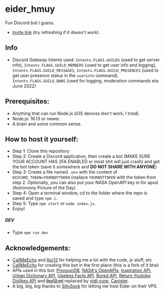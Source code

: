 # eider_hmuy
Fun Discord bot I guess.
- [Invite link](https://hmuy.ml/eider/) (try refreshing if it doesn't work)

## Info
- Discord Gateway Intents used: `Intents.FLAGS.GUILDS` (used to get server info), `Intents.FLAGS.GUILD_MEMBERS` (used to get user info and logging), `Intents.FLAGS.GUILD_MESSAGES`, `Intents.FLAGS.GUILD_PRESENCES` (used to get user presence status in the `userinfo` command), `Intents.FLAGS.GUILD_BANS` (used for logging, moderation commands eta June 2022)

## Prerequisites:
- Anything that can run Node.js (iOS devices don't work, I tried).
- Node.js: 16.13 or newer.
- A brain and some common sense.

## How to host it yourself: 
- Step 1: Clone this repository
- Step 2: Create a Discord application, then create a bot (MAKE SURE YOUR ACCOUNT HAS 2FA ENABLED or most shit will just crash) and get the bot token (save it somewhere and **DO NOT SHARE WITH ANYONE**)
- Step 3: Create a file named `.env` with the content of `DISCORD_TOKEN=YOURBOTTOKEN` (replace `YOURBOTTOKEN` with the token from step 2. Optionally, you can also put your NASA OpenAPI key in for apod (Astronomy Picture of the Day). 
- Step 4: Open a terminal window, cd to the folder where the repo is saved and type `npm i`.
- Step 5: Type `npm start` or `node index.js`.
- Enjoy!
##### DEV
- Type `npm run dev`
## Acknowledgements: 
- [CallMeEcho](https://github.com/CallMeEchoCodes) and [llsc12](https://github.com/llsc12) for helping me a lot with the code, js stuff, etc 
- [CallMeEcho](https://github.com/CallMeEchoCodes) for creating this bot in the first place (this is a fork of it btw)
- APIs used in this bot: [PronounDB](https://pronoundb.org), [NASA's OpenAPIs](https://api.nasa.gov/), [Inspiration API](https://inspiration.goprogram.ai/), [Urban Dictionary API](https://www.urbandictionary.com/), [Useless Facts API](https://uselessfacts.jsph.pl/random.json?language=en), [Bored API](https://www.boredapi.com/api/activity/), [Return Youtube Dislikes API](https://returnyoutubedislike.com) and ~~[llsc12.ml](https://llsc12.ml)~~ replaced by [ytdl-core](https://www.npmjs.com/package/ytdl-core), [Canister](https://canister.me/).
- A big, big, big thanks to [SillySock](https://github.com/Sillysockk) for letting me host Eider on their VPS.
